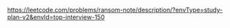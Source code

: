 https://leetcode.com/problems/ransom-note/description/?envType=study-plan-v2&envId=top-interview-150